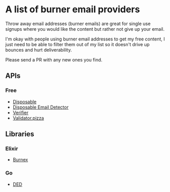 # A list of burner email providers

Throw away email addresses (burner emails) are great for single use signups where you would like the content but rather not give up your email.

I'm okay with people using burner email addresses to get my free content, I just need to be able to filter them out of my list so it doesn't drive up bounces and hurt deliverability.

Please send a PR with any new ones you find.

## APIs

### Free

- [Disposable](https://github.com/0x19/disposable)
- [Disposable Email Detector](https://www.disposable-email-detector.com)
- [Verifier](https://verifier.meetchopra.com/)
- [Validator.pizza](https://www.validator.pizza/)

## Libraries

### Elixir

- [Burnex](https://github.com/Betree/burnex)

### Go

- [DED](https://github.com/namreg/ded)
